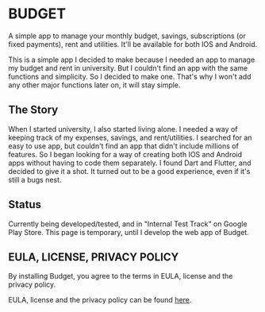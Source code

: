 # BUDGET

A simple app to manage your monthly budget, savings, subscriptions (or fixed payments), rent and utilities. It'll be available for both IOS and Android.

This is a simple app I decided to make because I needed an app to manage my budget and rent in university. But I couldn't find an app with the same functions and simplicity. So I decided to make one. That's why I won't add any other major functions later on, it will stay simple.

## The Story

When I started university, I also started living alone. I needed a way of keeping track of my expenses, savings, and rent/utilities. I searched for an easy to use app, but couldn't find an app that didn't include millions of features. So I began looking for a way of creating both IOS and Android apps without having to code them separately. I found Dart and Flutter, and decided to give it a shot. It turned out to be a good experience, even if it's still a bugs nest.

## Status

Currently being developed/tested, and in "Internal Test Track" on Google Play Store. This page is temporary, until I develop the web app of Budget.

## EULA, LICENSE, PRIVACY POLICY

By installing Budget, you agree to the terms in EULA, license and the privacy policy.

EULA, license and the privacy policy can be found [here](lapp.recoskyler.com).

